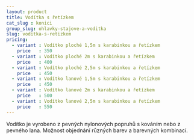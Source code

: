 ```yaml
---
layout: product
title: Vodítka s řetízkem
cat_slug : konici
group_slug: ohlavky-stajove-a-voditka
slug: voditka-s-retizkem
pricing:
  - variant : Vodítko ploché 1,5m s karabinkou a řetízkem
    price   : 350
  - variant : Vodítko ploché 2m s karabinkou a řetízkem
    price   : 400
  - variant : Vodítko ploché 2,5m s karabinkou a řetízkem
    price   : 450
  - variant : Vodítko lanové 1,5m s karabinkou a řetízkem
    price   : 450
  - variant : Vodítko lanové 2m s karabinkou a řetízkem
    price   : 500
  - variant : Vodítko lanové 2,5m s karabinkou a řetízkem
    price   : 550
---
```


Vodítko je vyrobeno z pevných nylonových popruhů s kováním nebo z pevného lana. 
Možnost objednání různých barev a barevných kombinací.

